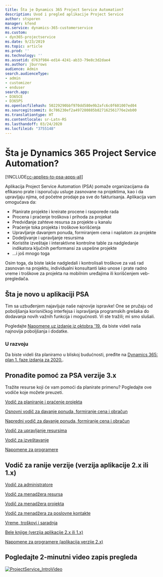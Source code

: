 ```yaml
---
title: Šta je Dynamics 365 Project Service Automation?
description: Uvod i pregled aplikacije Project Service
author: stsporen
manager: kfend
ms.service: dynamics-365-customerservice
ms.custom:
- dyn365-projectservice
ms.date: 9/23/2019
ms.topic: article
ms.prod: ''
ms.technology: ''
ms.assetid: d763f984-ed14-4241-ab33-79e8c3d2dae4
ms.author: jburrows
audience: Admin
search.audienceType:
- admin
- customizer
- enduser
search.app:
- D365CE
- D365PS
ms.openlocfilehash: 50229290bbf970dd580e9b2afc6c0f601007ed04
ms.sourcegitcommit: 8c786230ef2a497280885b827162561776e2eb00
ms.translationtype: HT
ms.contentlocale: sr-Latn-RS
ms.lasthandoff: 03/24/2020
ms.locfileid: "3755148"
---
```

# <a name="what-is-dynamics-365-project-service-automation"></a>Šta je Dynamics 365 Project Service Automation?

[!INCLUDE[cc-applies-to-psa-apps-all](../includes/cc-applies-to-psa-apps-all.md)]

Aplikacija Project Service Automation (PSA) pomaže organizacijama da efikasno prate i isporučuju usluge zasnovane na projektima, kao i da upravljaju njima, od početne prodaje pa sve do fakturisanja. Aplikacija vam omogućava da:

- Planirate projekte i kreirate procene i rasporede rada
- Procena i praćenje troškova i prihoda za projekat
- Predviđanje zahteve resursa za projekte u kanalu
- Praćenje toka projekta i troškove korišćenja
- Upravljanje davanjem ponuda, formiranjem cena i naplatom za projekte
- Dodeljivanje i upravljanje resursima
- Koristite izveštaje i interaktivne kontrolne table za nadgledanje indikatora ključnih performansi za uspešne projekte
- ...i još mnogo toga

Osim toga, da biste lakše nadgledali i kontrolisali troškove za vaš rad zasnovan na projektu, individualni konsultanti lako unose i prate radno vreme i troškove za projekta na mobilnim uređajima ili korišćenjem veb-pregledača.

## <a name="whats-new-in-psa"></a>Šta je novo u aplikaciji PSA
Tim sa uzbuđenjem najavljuje naše najnovije ispravke! One se pružaju od poboljšanja korisničkog interfejsa i ispravljanja programskih grešaka do dodavanja novih važnih funkcija i mogućnosti. Vi ste tražili; mi smo slušali.

Pogledajte [Napomene uz izdanje iz oktobra '19.](https://docs.microsoft.com/dynamics365-release-plan/2019wave2/index) da biste videli naša najnovija poboljšanja i dodatke.

### <a name="in-development"></a>U razvoju
Da biste videli šta planiramo u bliskoj budućnosti, pređite na [Dynamics 365: plan 1. faze izdanja za 2020.](https://docs.microsoft.com/dynamics365-release-plan/2020wave1/index).

## <a name="get-help-with-psa-version-3x"></a>Pronađite pomoć za PSA verzije 3.x
Tražite resurse koji će vam pomoći da planirate primenu? Pogledajte ove vodiče koje možete preuzeti.

 [Vodič za planiranje i praćenje projekta](../project-service/implementation-guides/project-planning-tracking.md)

 [Osnovni vodič za davanje ponuda, formiranje cena i obračun](../project-service/implementation-guides/begin-quoting-pricing-billing.md)

 [Napredni vodič za davanje ponuda, formiranje cena i obračun](../project-service/implementation-guides/adv-quoting-pricing-billing.md)

 [Vodič za upravljanje resursima](../project-service/implementation-guides/resource-management-guide.md)

 [Vodič za izveštavanje](../project-service/implementation-guides/reporting-guide.md)

 [Napomene za programere](../project-service/developer-guides/overview-dev-notes-v3.x.md)

## <a name="guidance-for-earlier-versions-app-version-2x-or-1x"></a>Vodič za ranije verzije (verzija aplikacije 2.x ili 1.x)
 [Vodič za administratore](../project-service/admin-guide.md)

 [Vodič za menadžera resursa](../project-service/resource-manager-guide.md)

 [Vodič za menadžera projekta](../project-service/project-manager-guide.md)

 [Vodič za menadžera za poslovne kontakte](../project-service/account-manager-guide.md)

 [Vreme, troškovi i saradnja](../project-service/time-expense-collaboration-guide.md)

 [Bele knjige (verzija aplikacije 2.x ili 1.x)](../project-service/white-papers.md)

 [Napomene za programere (aplikacija verzije 2.x)](../project-service/developer-guides/add-custom-qoi-forms-v2.x.md)

 ## <a name="watch-a-2-minute-overview-video"></a>Pogledajte 2-minutni video zapis pregleda
 <a name="heroArea"></a> [![ProjectService_IntroVideo](../project-service/media/project-service-intro-video.png "ProjectService_IntroVideo")](https://go.microsoft.com/fwlink/p/?LinkId=799457)


